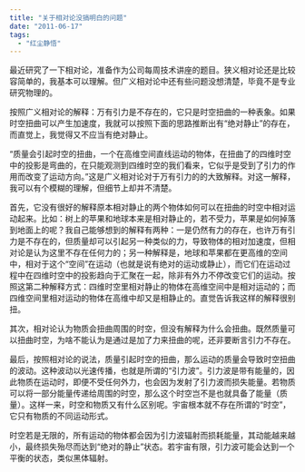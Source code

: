 ```yaml
---
title: "关于相对论没搞明白的问题"
date: "2011-06-17"
tags: 
  - "红尘静悟"
---
```


最近研究了一下相对论，准备作为公司每周技术讲座的题目。狭义相对论还是比较容简单的，我基本可以理解。但广义相对论中还有些问题没想清楚，毕竟不是专业研究物理的。

按照广义相对论的解释：万有引力是不存在的，它只是时空扭曲的一种表象。如果时空扭曲可以产生加速度，我就可以按照下面的思路推断出有“绝对静止”的存在，而直觉上，我觉得又不应当有绝对静止。

“质量会引起时空的扭曲，一个在高维空间直线运动的物体，在扭曲了的四维时空中的投影是弯曲的，在只能观测到四维时空的我们看来，它似乎是受到了引力的作用而改变了运动方向。”这是广义相对论对于万有引力的的大致解释。对这一解释，我可以有个模糊的理解，但细节上却并不清楚。

首先，它没有很好的解释原本相对静止的两个物体如何可以在扭曲的时空中相对运动起来。比如：树上的苹果和地球本来是相对静止的，若不受力，苹果是如何掉落到地面上的呢？我自己能够想到的解释有两种：一是仍然有力的存在，也许万有引力是不存在的，但质量却可以引起另一种类似的力，导致物体的相对加速度，但相对论是认为这里不存在任何力的；另一种解释是，地球和苹果都在更高维的空间中，相对于这个“空间”在运动（也就是说有绝对的运动或静止），而它们在运动过程中在四维时空中的投影趋向于汇聚在一起，除非有外力不停改变它们的运动。按照这第二种解释方式：四维时空里相对静止的物体在高维空间中是相对运动的；而四维空间里相对运动的物体在高维中却又是相静止的。直觉告诉我这样的解释很别扭。

其次，相对论认为物质会扭曲周围的时空，但没有解释为什么会扭曲。既然质量可以扭曲时空，为啥不能认为是通过是加了力来扭曲的呢，还非要断言引力不存在。

最后，按照相对论的说法，质量引起时空的扭曲，那么运动的质量会导致时空扭曲的波动。这种波动以光速传播，也就是所谓的“引力波”。引力波是带有能量的，因此物质在运动时，即便不受任何外力，也会因为发射了引力波而损失能量。若物质可以将一部分能量传递给周围的时空，那么这个时空岂不是也就具备了能量（质量）。这样一来，时空和物质又有什么区别呢。宇宙根本就不存在所谓的“时空”，它只有物质的不同运动形式。

时空若是无限的，所有运动的物体都会因为引力波辐射而损耗能量，其动能越来越小，最终损失殆尽而达到“绝对的静止”状态。若宇宙有限，引力波可能会达到一个平衡的状态，类似黑体辐射。
